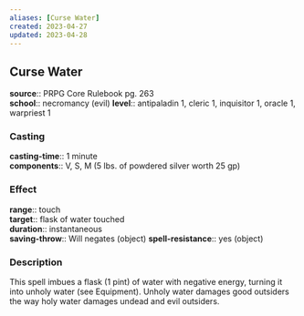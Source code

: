 ```yaml
---
aliases: [Curse Water]
created: 2023-04-27
updated: 2023-04-28
---
```


## Curse Water

**source**:: PRPG Core Rulebook pg. 263  
**school**:: necromancy (evil)
**level**:: antipaladin 1, cleric 1, inquisitor 1, oracle 1, warpriest 1

### Casting

**casting-time**:: 1 minute  
**components**:: V, S, M (5 lbs. of powdered silver worth 25 gp)

### Effect

**range**:: touch  
**target**:: flask of water touched  
**duration**:: instantaneous  
**saving-throw**:: Will negates (object)
**spell-resistance**:: yes (object)

### Description

This spell imbues a flask (1 pint) of water with negative energy, turning it into unholy water (see Equipment). Unholy water damages good outsiders the way holy water damages undead and evil outsiders.
